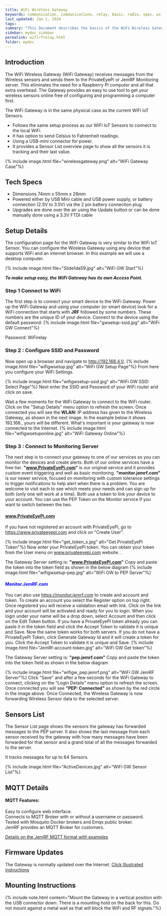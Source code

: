 ```yaml
---
title: WiFi Wireless Gateway
keywords: communication, communications, relay, basic, radio, spec, wifi, sensor
last_updated: Jan 1, 2024
tags:
summary: "This Document describes the basics of the WiFi Wireless Gateway"
sidebar: mydoc_sidebar
permalink: wifirfrelay.html
folder: mydoc
---
```

## Introduction
The WiFi Wireless Gateway (WiFi Gateway) receives messages from the Wireless sensors and sends them to the PrivateEyePi or JemRF Monitoring server. This eliminates the need for a Raspberry PI computer and all that extra overhead. The Gateway provides an easy to use tool to get your wireless sensors online free of configuring and programming a computer first.<br />

The WiFi Gateway is in the same physical case as the current WiFi IoT Sensors.
 * Follows the same setup process as our WiFi IoT Sensors to connect to the local WiFi.
 * It has option to send Celsius to Fahrenheit readings.
 * Using a USB-mini connector for power.
 * It provides a Sensor List overview page to show all the sensors it is tracking and their last value.

{% include image.html file="wirelessgateway.png" alt="WiFi Gateway Case"%}

## Tech Specs
* Dimensions 74mm x 55mm x 28mm
* Powered either by USB Mini cable and USB power supply, or battery connection (2.5V to 3.5V) via the 2 pin battery connection plug
* Upgrades are done over the air using the Update button or can be done manually done using a 3.3V FTDI cable


## Setup Details
The configuration page for the WiFi Gateway is very similar to the WiFi IoT Sensor.
You can configure the Wireless Gateway using any device that supports WiFi and an internet browser. In this example we will use a desktop computer.

{% include image.html file="Slide1da59.jpg" alt="WiFi GW Start"%}


***To make setup easy, the WiFi Gateway has its own Access Point.***

### Step 1 Connect to WiFi

The first step is to connect your smart device to the WiFi Gateway. Power up the WiFi Gateway and using your computer (or smart device) look for a WiFi connection that starts with **JRF** followed by some numbers. These numbers are the unique ID of your device. Connect to the device using the default password:
{% include image.html file="gwsetup-ssid.jpg" alt="WiFi GW Connect"%}


Password: WiFirelay

### Step 2 : Configure SSID and Password
Now open up a browser  and navigate to http://192.168.4.1/.
{% include image.html file="wifigwsetup.jpg" alt="WiFi GW Setup Page"%}
From here you configure your WiFi Settings.

{% include image.html file="wifigwsetup-ssid.jpg" alt="WiFi GW SSID Select Page"%}
Next enter the SSID and Password of your WiFi router and click on save.

Wait a few moments for the WiFi Gateway to connect to the WiFi router. Click on the "Setup Details" menu option to refresh the screen. Once connected you will see the **WLAN:** IP address has given to the Wireless Gateway, as shown in the next image. In the example below it shows 192.168., yours will be different. What's important is your gateway is now connected to the Internet.
{% include image.html file="wifigwsetuponline.jpg" alt="WiFi Gateway Online"%}

### Step 3 : Connect to Monitoring Server
The next step is to connect your gateway to one of our services so you can monitor the devices and create alerts.  Both of our online services have a free tier.
**"www.PrivateEyePi.com"** is our original service and it provides custom event triggering and well as basic monitoring.
**"monitor.jemrf.com"** is our newer service, focused on monitoring with custom tolerance settings to trigger notifications to help alert when there is a problem.  You are welcome to visit each to see which meets your needs and can sign up for both (only one will work at a time). Both use a token to link your device to your account. You can use the PEP Token on the Monitor service if you want to switch between the two.

#### <span style="color:blue">www.PrivateEyePi.com</span>

If you have not registered an account with PrivateEyePi, go to https://www.privateeyepi.com and click on "Create User".

{% include image.html file="get_token_s.jpg" alt="Get PrivateEyePi Token"%}
Now enter your PrivateEyePi token. You can obtain your token from the User menu on www.privateeyepi.com website.
.

 The Gateway Server setting is: **"www.PrivateEyePi.com"**
 Copy and paste the token into the token field as shown in the below diagram
{% include image.html file="wifigwsetup-pep.jpg" alt="WiFi GW to PEP Server"%}


#### <span style="color:blue">Monitor.JemRF.com</span>
 You can also use https://monitor.jemrf.com to create and account and token.
 To create an account you select the Register option on top right. Once registered you will receive a validation email with link. Click on the link and your account will be activated and ready for you to login.
 When you login under your name will be a drop down, select Account and then click on the Edit Token button. If you have a PrivateEyePi token already you can paste it in the token field and click the Accept Token to validate it is unique and Save. Now the same token works for both servers.
 If you do not have a PrivateEyePi Token, click Generate Gateway Id and it will create a token for you. Click the Accept Token to validate it is unique and Save.
{% include image.html file="JemRf-account-token.jpg" alt="WiFi GW Get token"%}

 The Gateway Server setting is: **"pep.jemrf.com"**
 Copy and paste the token into the token field as shown in the below diagram

{% include image.html file="wifigw_pep.jemrf.png" alt="WiFi GW JemRF Server"%}
Click "Save" and after a few seconds for the WiFi Gateway to connect, clicking on the "Login Details" menu option to refresh the screen. Once connected you will see **"PEP: Connected"** as shown by the red circle in the image above. Once Connected, the Wireless Gateway is now forwarding Wireless Sensor data to the selected server.

## Sensors List
The Sensor List page shows the sensors the gateway has forwarded messages to the PEP server. It also shows the last message from each sensor received by the gateway with how many messages have been forwarded for that sensor and a grand total of all the messages forwarded to the server.

It tracks messages for up to 64 Sensors.

{% include image.html file="ActiveDevices.jpg" alt="WiFi GW Sensor List"%}

## MQTT Details
#### MQTT Features:
Easy to configure web interface.<br />
Connects to MQTT Broker with or without a username or password.<br />
Tested with Mosquito Docker brokers and Emqx public broker.<br />
JemRF provides an MQTT Broker for customers.

[Details on the JemRF MQTT format with examples](gatewaymqtt.html)

## Firmware Updates
The Gateway is normally updated over the Internet.
[Click Illustrated instructions](wifi-gw-update.html)

## Mounting Instructions
{% include note.html content="Mount the Gateway in a vertical position with the USB connector down. There is a mounting hold on the back for this. Do not mount against a metal wall as that will block the WiFi and RF signals."%}

